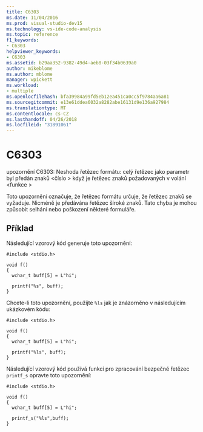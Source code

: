 ```yaml
---
title: C6303
ms.date: 11/04/2016
ms.prod: visual-studio-dev15
ms.technology: vs-ide-code-analysis
ms.topic: reference
f1_keywords:
- C6303
helpviewer_keywords:
- C6303
ms.assetid: b29aa352-9382-49d4-aeb8-03f34b0639a0
author: mikeblome
ms.author: mblome
manager: wpickett
ms.workload:
- multiple
ms.openlocfilehash: bfa39984a99fd5eb12ea451ca0cc5f9784aa6a81
ms.sourcegitcommit: e13e61ddea6032a8282abe16131d9e136a927984
ms.translationtype: MT
ms.contentlocale: cs-CZ
ms.lasthandoff: 04/26/2018
ms.locfileid: "31891061"
---
```

# <a name="c6303"></a>C6303
upozornění C6303: Neshoda řetězec formátu: celý řetězec jako parametr byl předán znaků \<číslo > když je řetězec znaků požadovaných v volání \<funkce >

 Toto upozornění označuje, že řetězec formátu určuje, že řetězec znaků se vyžaduje. Nicméně je předávána řetězec široké znaků. Tato chyba je mohou způsobit selhání nebo poškození některé formuláře.

## <a name="example"></a>Příklad
 Následující vzorový kód generuje toto upozornění:

```
#include <stdio.h>

void f()
{
  wchar_t buff[5] = L"hi";

  printf("%s", buff);
}
```

 Chcete-li toto upozornění, použijte `%ls` jak je znázorněno v následujícím ukázkovém kódu:

```
#include <stdio.h>

void f()
{
  wchar_t buff[5] = L"hi";

  printf("%ls", buff);
}
```

 Následující vzorový kód používá funkci pro zpracování bezpečné řetězec `printf_s` opravte toto upozornění:

```
#include <stdio.h>

void f()
{
  wchar_t buff[5] = L"hi";

  printf_s("%ls",buff);
}
```
